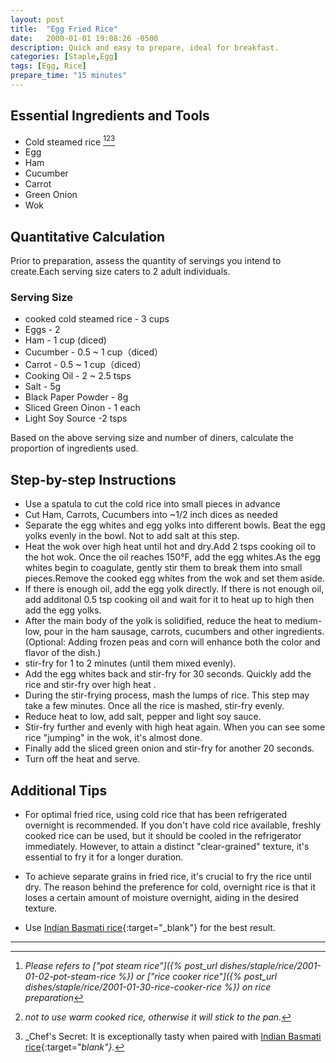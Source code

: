 ```yaml
---
layout: post
title:  "Egg Fried Rice"
date:   2000-01-01 19:08:26 -0500
description: Quick and easy to prepare, ideal for breakfast.
categories: [Staple,Egg]
tags: [Egg, Rice]
prepare_time: "15 minutes" 
---
```


## Essential Ingredients and Tools

* Cold steamed rice [^1][^2][^3]
* Egg
* Ham
* Cucumber
* Carrot
* Green Onion
* Wok


[^1]:_Please refers to ["pot steam rice"]({% post_url dishes/staple/rice/2001-01-02-pot-steam-rice %}) or ["rice cooker rice"]({% post_url dishes/staple/rice/2001-01-30-rice-cooker-rice %}) on rice preparation_
[^2]:_not to use warm cooked rice, otherwise it will stick to the pan._ 
[^3]:_Chef's Secret: It is exceptionally tasty when paired with [Indian Basmati rice](https://amzn.to/3UE9seU){:target="_blank"}._ 


## Quantitative Calculation

Prior to preparation, assess the quantity of servings you intend to create.Each serving size caters to 2 adult individuals.

### Serving Size
* cooked cold steamed rice - 3 cups
* Eggs - 2
* Ham - 1 cup (diced) 
* Cucumber - 0.5 ~ 1 cup（diced）
* Carrot - 0.5 ~ 1 cup（diced）
* Cooking Oil - 2 ~ 2.5 tsps
* Salt - 5g
* Black Paper Powder - 8g
* Sliced Green Oinon - 1 each
* Light Soy Source -2 tsps

Based on the above serving size and number of diners, calculate the proportion of ingredients used.

## Step-by-step Instructions

* Use a spatula to cut the cold rice into small pieces in advance
* Cut Ham, Carrots, Cucumbers into ~1/2 inch dices as needed
* Separate the egg whites and egg yolks into different bowls. Beat the egg yolks evenly in the bowl. Not to add salt at this step.
* Heat the wok over high heat until hot and dry.Add 2 tsps cooking oil to the hot wok. Once the oil reaches 150°F, add the egg whites.As the egg whites begin to coagulate, gently stir them to break them into small pieces.Remove the cooked egg whites from the wok and set them aside.
* If there is enough oil, add the egg yolk directly. If there is not enough oil, add additonal 0.5 tsp cooking oil and wait for it to heat up to high then add the egg yolks.
* After the main body of the yolk is solidified, reduce the heat to medium-low, pour in the ham sausage, carrots, cucumbers and other ingredients.(Optional: Adding frozen peas and corn will enhance both the color and flavor of the dish.)   
* stir-fry for 1 to 2 minutes (until them mixed evenly).
* Add the egg whites back and stir-fry for 30 seconds. Quickly add the rice and stir-fry over high heat .
* During the stir-frying process, mash the lumps of rice. This step may take a few minutes. Once all the rice is mashed, stir-fry evenly.
* Reduce heat to low, add salt, pepper and light soy sauce.
* Stir-fry further and evenly with high heat again. When you can see some rice "jumping" in the wok, it's almost done.
* Finally add the sliced green onion and stir-fry for another 20 seconds. 
* Turn off the heat and serve. 

## Additional Tips

- For optimal fried rice, using cold rice that has been refrigerated overnight is recommended. If you don't have cold rice available, freshly cooked rice can be used, but it should be cooled in the refrigerator immediately. However, to attain a distinct "clear-grained" texture, it's essential to fry it for a longer duration.

- To achieve separate grains in fried rice, it's crucial to fry the rice until dry. The reason behind the preference for cold, overnight rice is that it loses a certain amount of moisture overnight, aiding in the desired texture.

- Use [Indian Basmati rice](https://amzn.to/3UE9seU){:target="_blank"} for the best result.

---
